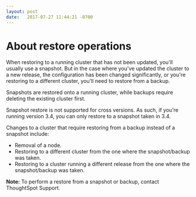 ```yaml
---
layout: post
date:   2017-07-27 11:44:21 -0700
---
```


# About restore operations

When restoring to a running cluster that has not been updated, you'll usually use a snapshot. But in the case where you've updated the cluster to a new release, the configuration has been changed significantly, or you're restoring to a different cluster, you'll need to restore from a backup.

Snapshots are restored onto a running cluster, while backups require deleting the existing cluster first.

Snapshot restore is not supported for cross versions. As such, if you’re running version 3.4, you can only restore to a snapshot taken in 3.4.

Changes to a cluster that require restoring from a backup instead of a snapshot include:

-   Removal of a node.
-   Restoring to a different cluster from the one where the snapshot/backup was taken.
-   Restoring to a cluster running a different release from the one where the snapshot/backup was taken.

**Note:** To perform a restore from a snapshot or backup, contact ThoughtSpot Support.
